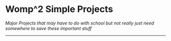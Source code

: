 # Womp^2 Simple Projects
*Major Projects that may have to do with school but not really just need somewhere to save these important stuff*
___